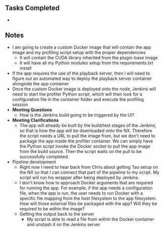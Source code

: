 ## Tasks Completed

- 

## Notes

- I am going to create a custom Docker image that will contain the app image and my profiling script setup with the proper dependencies
  - It will contain the CUDA library inherited from the plugin-base image
  - It will have all my Python modules setup from the requirements.txt install
- If the app requires the use of the playback server, then I will need to figure out an automated way to deploy the playback server container alongside the app container
- Once the custom Docker image is deployed onto the node, Jenkins will need to start the profiler Python script, which will then look for a configuration file in the container folder and execute the profiling session
- **Meeting Questions**
  - How is the Jenkins build going to be triggered by the UI?
- **Meeting Clarifications**
  - The app will already be built by the build/test stages of the Jenkins, so that is how the app will be downloaded onto the NX. Therefore the script needs a URL to pull the image from, but we don't need to package the app inside the profiler container. We can simply have the Python script invoke the Docker socket to pull the app image from the build source. Then the script waits on the pull to be successfully completed.
- Pipeline development
  - Right now I need to hear back from Chris about getting Tau setup on the NX so that I can connect that part of the pipeline to my script. My script will run his wrapper after being deployed by Jenkins.
  - I don't know how to approach Docker arguments that are required for running the app. For example, if the app needs a configuration file, when the app is run, the user needs to run Docker with a specific file mapping from the host filesystem to the app filesystem. How will those external files be packaged with the app? Will they be required to be within the image?
  - Getting the output back to the server
    - My script is able to read a file from within the Docker container and unstash it on the Jenkins server

